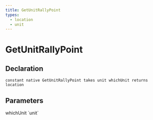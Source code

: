 ```yaml
---
title: GetUnitRallyPoint
types:
  - location
  - unit
---
```


# GetUnitRallyPoint

## Declaration

```
constant native GetUnitRallyPoint takes unit whichUnit returns location
```

## Parameters
<dl>
  <dt>whichUnit `unit`</dt>
  <dd></dd>
</dl>